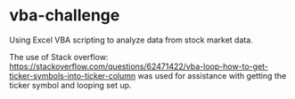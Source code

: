 # vba-challenge

Using Excel VBA scripting to analyze data from stock market data.

The use of Stack overflow: https://stackoverflow.com/questions/62471422/vba-loop-how-to-get-ticker-symbols-into-ticker-column was used
for assistance with getting the ticker symbol and looping set up.
